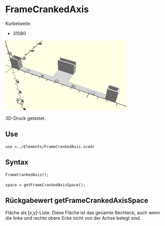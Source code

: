 # FrameCrankedAxis
Kurbelwelle.
- 31080

![FrameCrankedAxis](../../images/FrameCrankedAxis.png)

3D-Druck getestet.

## Use
```
use <../Elements/FrameCrankedAxis.scad>
```

## Syntax
```
FrameCrankedAxis();

space = getFrameCrankedAxisSpace();
```

## Rückgabewert getFrameCrankedAxisSpace
Fläche als \[x,y]-Liste. Diese Fläche ist das gesamte Rechteck, auch wenn die linke und rechte obere Ecke nicht von der Achse belegt sind.
